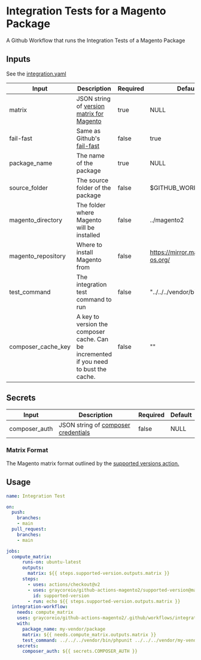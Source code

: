 # Integration Tests for a Magento Package

A Github Workflow that runs the Integration Tests of a Magento Package

## Inputs

See the [integration.yaml](./integration.yaml)

| Input              | Description                                                                                                                                     | Required | Default                       |
| ------------------ | ----------------------------------------------------------------------------------------------------------------------------------------------- | -------- | ----------------------------- |
| matrix             | JSON string of [version matrix for Magento](./#matrix-format)                                                                                   | true     | NULL                          |
| fail-fast          | Same as Github's [fail-fast](https://docs.github.com/en/actions/using-workflows/workflow-syntax-for-github-actions#jobsjob_idstrategyfail-fast) | false    | true                          |
| package_name       | The name of the package                                                                                                                         | true     | NULL                          |
| source_folder      | The source folder of the package                                                                                                                | false    | $GITHUB_WORKSPACE             |
| magento_directory  | The folder where Magento will be installed                                                                                                      | false    | ../magento2                   |
| magento_repository | Where to install Magento from                                                                                                                   | false    | https://mirror.mage-os.org/   |
| test_command       | The integration test command to run                                                                                                             | false    | "../../../vendor/bin/phpunit" |
| composer_cache_key | A key to version the composer cache. Can be incremented if you need to bust the cache.                                                          | false    | ""                            |

## Secrets
| Input         | Description                                                                                                                             | Required | Default |
| ------------- | --------------------------------------------------------------------------------------------------------------------------------------- | -------- | ------- |
| composer_auth | JSON string of [composer credentials]([#./matrix-format](https://devdocs.magento.com/guides/v2.4/install-gde/prereq/connect-auth.html)) | false    | NULL    |

###  Matrix Format

The Magento matrix format outlined by the [supported versions action.](https://github.com/graycoreio/github-actions-magento2/tree/main/supported-version/supported.json) 


## Usage

```yml
name: Integration Test

on:
  push:
    branches:
    - main
  pull_request:
    branches:
    - main

jobs:
  compute_matrix:
      runs-on: ubuntu-latest
      outputs:
        matrix: ${{ steps.supported-version.outputs.matrix }}
      steps:
        - uses: actions/checkout@v2
        - uses: graycoreio/github-actions-magento2/supported-version@main
          id: supported-version
        - run: echo ${{ steps.supported-version.outputs.matrix }}
  integration-workflow:
    needs: compute_matrix
    uses: graycoreio/github-actions-magento2/.github/workflows/integration.yaml@main
    with:
      package_name: my-vendor/package
      matrix: ${{ needs.compute_matrix.outputs.matrix }}
      test_command: ../../../vendor/bin/phpunit ../../../vendor/my-vendor/package/Test/Integration
    secrets:
      composer_auth: ${{ secrets.COMPOSER_AUTH }}
```
